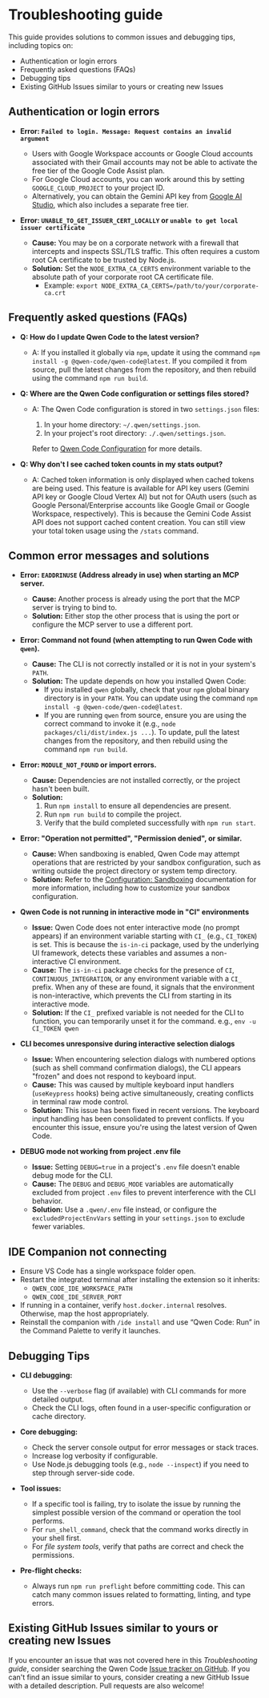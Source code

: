 # Troubleshooting guide

This guide provides solutions to common issues and debugging tips, including topics on:

- Authentication or login errors
- Frequently asked questions (FAQs)
- Debugging tips
- Existing GitHub Issues similar to yours or creating new Issues

## Authentication or login errors

- **Error: `Failed to login. Message: Request contains an invalid argument`**
  - Users with Google Workspace accounts or Google Cloud accounts
    associated with their Gmail accounts may not be able to activate the free
    tier of the Google Code Assist plan.
  - For Google Cloud accounts, you can work around this by setting
    `GOOGLE_CLOUD_PROJECT` to your project ID.
  - Alternatively, you can obtain the Gemini API key from
    [Google AI Studio](http://aistudio.google.com/app/apikey), which also includes a
    separate free tier.

- **Error: `UNABLE_TO_GET_ISSUER_CERT_LOCALLY` or `unable to get local issuer certificate`**
  - **Cause:** You may be on a corporate network with a firewall that intercepts and inspects SSL/TLS traffic. This often requires a custom root CA certificate to be trusted by Node.js.
  - **Solution:** Set the `NODE_EXTRA_CA_CERTS` environment variable to the absolute path of your corporate root CA certificate file.
    - Example: `export NODE_EXTRA_CA_CERTS=/path/to/your/corporate-ca.crt`

## Frequently asked questions (FAQs)

- **Q: How do I update Qwen Code to the latest version?**
  - A: If you installed it globally via `npm`, update it using the command `npm install -g @qwen-code/qwen-code@latest`. If you compiled it from source, pull the latest changes from the repository, and then rebuild using the command `npm run build`.

- **Q: Where are the Qwen Code configuration or settings files stored?**
  - A: The Qwen Code configuration is stored in two `settings.json` files:
    1. In your home directory: `~/.qwen/settings.json`.
    2. In your project's root directory: `./.qwen/settings.json`.

    Refer to [Qwen Code Configuration](./cli/configuration.md) for more details.

- **Q: Why don't I see cached token counts in my stats output?**
  - A: Cached token information is only displayed when cached tokens are being used. This feature is available for API key users (Gemini API key or Google Cloud Vertex AI) but not for OAuth users (such as Google Personal/Enterprise accounts like Google Gmail or Google Workspace, respectively). This is because the Gemini Code Assist API does not support cached content creation. You can still view your total token usage using the `/stats` command.

## Common error messages and solutions

- **Error: `EADDRINUSE` (Address already in use) when starting an MCP server.**
  - **Cause:** Another process is already using the port that the MCP server is trying to bind to.
  - **Solution:**
    Either stop the other process that is using the port or configure the MCP server to use a different port.

- **Error: Command not found (when attempting to run Qwen Code with `qwen`).**
  - **Cause:** The CLI is not correctly installed or it is not in your system's `PATH`.
  - **Solution:**
    The update depends on how you installed Qwen Code:
    - If you installed `qwen` globally, check that your `npm` global binary directory is in your `PATH`. You can update using the command `npm install -g @qwen-code/qwen-code@latest`.
    - If you are running `qwen` from source, ensure you are using the correct command to invoke it (e.g., `node packages/cli/dist/index.js ...`). To update, pull the latest changes from the repository, and then rebuild using the command `npm run build`.

- **Error: `MODULE_NOT_FOUND` or import errors.**
  - **Cause:** Dependencies are not installed correctly, or the project hasn't been built.
  - **Solution:**
    1.  Run `npm install` to ensure all dependencies are present.
    2.  Run `npm run build` to compile the project.
    3.  Verify that the build completed successfully with `npm run start`.

- **Error: "Operation not permitted", "Permission denied", or similar.**
  - **Cause:** When sandboxing is enabled, Qwen Code may attempt operations that are restricted by your sandbox configuration, such as writing outside the project directory or system temp directory.
  - **Solution:** Refer to the [Configuration: Sandboxing](./cli/configuration.md#sandboxing) documentation for more information, including how to customize your sandbox configuration.

- **Qwen Code is not running in interactive mode in "CI" environments**
  - **Issue:** Qwen Code does not enter interactive mode (no prompt appears) if an environment variable starting with `CI_` (e.g., `CI_TOKEN`) is set. This is because the `is-in-ci` package, used by the underlying UI framework, detects these variables and assumes a non-interactive CI environment.
  - **Cause:** The `is-in-ci` package checks for the presence of `CI`, `CONTINUOUS_INTEGRATION`, or any environment variable with a `CI_` prefix. When any of these are found, it signals that the environment is non-interactive, which prevents the CLI from starting in its interactive mode.
  - **Solution:** If the `CI_` prefixed variable is not needed for the CLI to function, you can temporarily unset it for the command. e.g., `env -u CI_TOKEN qwen`

- **CLI becomes unresponsive during interactive selection dialogs**
  - **Issue:** When encountering selection dialogs with numbered options (such as shell command confirmation dialogs), the CLI appears "frozen" and does not respond to keyboard input.
  - **Cause:** This was caused by multiple keyboard input handlers (`useKeypress` hooks) being active simultaneously, creating conflicts in terminal raw mode control.
  - **Solution:** This issue has been fixed in recent versions. The keyboard input handling has been consolidated to prevent conflicts. If you encounter this issue, ensure you're using the latest version of Qwen Code.

- **DEBUG mode not working from project .env file**
  - **Issue:** Setting `DEBUG=true` in a project's `.env` file doesn't enable debug mode for the CLI.
  - **Cause:** The `DEBUG` and `DEBUG_MODE` variables are automatically excluded from project `.env` files to prevent interference with the CLI behavior.
  - **Solution:** Use a `.qwen/.env` file instead, or configure the `excludedProjectEnvVars` setting in your `settings.json` to exclude fewer variables.

## IDE Companion not connecting

- Ensure VS Code has a single workspace folder open.
- Restart the integrated terminal after installing the extension so it inherits:
  - `QWEN_CODE_IDE_WORKSPACE_PATH`
  - `QWEN_CODE_IDE_SERVER_PORT`
- If running in a container, verify `host.docker.internal` resolves. Otherwise, map the host appropriately.
- Reinstall the companion with `/ide install` and use “Qwen Code: Run” in the Command Palette to verify it launches.

## Debugging Tips

- **CLI debugging:**
  - Use the `--verbose` flag (if available) with CLI commands for more detailed output.
  - Check the CLI logs, often found in a user-specific configuration or cache directory.

- **Core debugging:**
  - Check the server console output for error messages or stack traces.
  - Increase log verbosity if configurable.
  - Use Node.js debugging tools (e.g., `node --inspect`) if you need to step through server-side code.

- **Tool issues:**
  - If a specific tool is failing, try to isolate the issue by running the simplest possible version of the command or operation the tool performs.
  - For `run_shell_command`, check that the command works directly in your shell first.
  - For _file system tools_, verify that paths are correct and check the permissions.

- **Pre-flight checks:**
  - Always run `npm run preflight` before committing code. This can catch many common issues related to formatting, linting, and type errors.

## Existing GitHub Issues similar to yours or creating new Issues

If you encounter an issue that was not covered here in this _Troubleshooting guide_, consider searching the Qwen Code [Issue tracker on GitHub](https://github.com/QwenLM/qwen-code/issues). If you can't find an issue similar to yours, consider creating a new GitHub Issue with a detailed description. Pull requests are also welcome!
